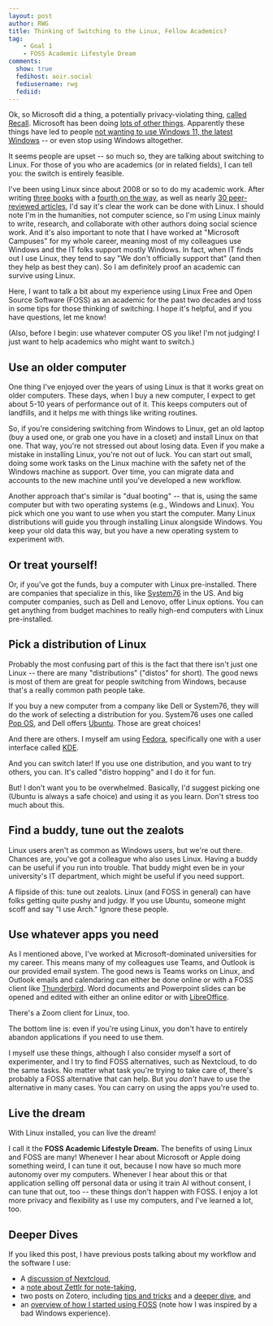 ```yaml
---
layout: post
author: RWG
title: Thinking of Switching to the Linux, Fellow Academics?
tag:
    - Goal 1
    - FOSS Academic Lifestyle Dream
comments: 
  show: true
  fedihost: aoir.social
  fediusername: rwg
  fediid:
---
```

Ok, so Microsoft did a thing, a potentially privacy-violating thing, [called Recall](https://mashable.com/article/microsoft-recall-ai-feature-uk-investigation). Microsoft has been doing [lots of other things](https://www.theverge.com/2024/4/24/24138949/microsoft-windows-11-start-menu-ads-recommendations-setting-disable). Apparently these things have led to people [not wanting to use Windows 11, the latest Windows](https://www.pcmag.com/news/10-reasons-not-to-upgrade-to-windows-11) -- or even stop using Windows altogether.

It seems people are upset -- so much so, they are talking about switching to Linux. For those of you who are academics (or in related fields), I can tell you: the switch is entirely feasible.

I've been using Linux since about 2008 or so to do my academic work. After writing [three books](https://search.worldcat.org/search?q=robert+w+gehl&author=Gehl+Robert+W&itemType=book&itemSubType=book-printbook%2Cbook-digital%2Cbook-thsis) with a [fourth on the way](2024/02/11/Move-Slowy-Preview.html), as well as nearly [30 peer-reviewed articles](https://www.robertwgehl.org/publications.php?styleSheetSelection=mobile), I'd say it's clear the work can be done with Linux. I should note I'm in the humanities, not computer science, so I'm using Linux mainly to write, research, and collaborate with other authors doing social science work. And it's also important to note that I have worked at "Microsoft Campuses" for my whole career, meaning most of my colleagues use Windows and the IT folks support mostly Windows. In fact, when IT finds out I use Linux, they tend to say "We don't officially support that" (and then they help as best they can). So I am definitely proof an academic can survive using Linux.

Here, I want to talk a bit about my experience using Linux Free and Open Source Software (FOSS) as an academic for the past two decades and toss in some tips for those thinking of switching. I hope it's helpful, and if you have questions, let me know!

(Also, before I begin: use whatever computer OS you like! I'm not judging! I just want to help academics who might want to switch.)
<!-- more -->
## Use an older computer
One thing I've enjoyed over the years of using Linux is that it works great on older computers. These days, when I buy a new computer, I expect to get about 5-10 years of performance out of it. This keeps computers out of landfills, and it helps me with things like writing routines.

So, if you're considering switching from Windows to Linux, get an old laptop (buy a used one, or grab one you have in a closet) and install Linux on that one. That way, you're not stressed out about losing data. Even if you make a mistake in installing Linux, you're not out of luck. You can start out small, doing some work tasks on the Linux machine with the safety net of the Windows machine as support. Over time, you can migrate data and accounts to the new machine until you've developed a new workflow.

Another approach that's similar is "dual booting" -- that is, using the same computer but with two operating systems (e.g., Windows and Linux). You pick which one you want to use when you start the computer. Many Linux distributions will guide you through installing Linux alongside Windows. You keep your old data this way, but you have a new operating system to experiment with.

## Or treat yourself!
Or, if you've got the funds, buy a computer with Linux pre-installed. There are companies that specialize in this, like [System76](https://system76.com/) in the US. And big computer companies, such as Dell and Lenovo, offer Linux options. You can get anything from budget machines to really high-end computers with Linux pre-installed.

## Pick a distribution of Linux
Probably the most confusing part of this is the fact that there isn't just one Linux -- there are many "distributions" ("distos" for short). The good news is most of them are great for people switching from Windows, because that's a really common path people take.

If you buy a new computer from a company like Dell or System76, they will do the work of selecting a distribution for you. System76 uses one called [Pop OS](https://pop.system76.com/), and Dell offers [Ubuntu](https://ubuntu.com/desktop). Those are great choices!

And there are others. I myself am using [Fedora](https://fedoraproject.org/), specifically one with a user interface called [KDE](https://kde.org/).

And you can switch later! If you use one distribution, and you want to try others, you can. It's called "distro hopping" and I do it for fun.

But! I don't want you to be overwhelmed. Basically, I'd suggest picking one (Ubuntu is always a safe choice) and using it as you learn. Don't stress too much about this.

## Find a buddy, tune out the zealots
Linux users aren't as common as Windows users, but we're out there. Chances are, you've got a colleague who also uses Linux. Having a buddy can be useful if you run into trouble. That buddy might even be in your university's IT department, which might be useful if you need support.

A flipside of this: tune out zealots. Linux (and FOSS in general) can have folks getting quite pushy and judgy. If you use Ubuntu, someone might scoff and say "I use Arch." Ignore these people.

## Use whatever apps you need
As I mentioned above, I've worked at Microsoft-dominated universities for my career. This means many of my colleagues use Teams, and Outlook is our provided email system. The good news is Teams works on Linux, and Outlook emails and calendaring can either be done online or with a FOSS client like [Thunderbird](https://www.thunderbird.net/en-US/). Word documents and Powerpoint slides can be opened and edited with either an online editor or with [LibreOffice](https://www.libreoffice.org/).

There's a Zoom client for Linux, too.

The bottom line is: even if you're using Linux, you don't have to entirely abandon applications if you need to use them.

I myself use these things, although I also consider myself a sort of experimenter, and I try to find FOSS alternatives, such as Nextcloud, to do the same tasks. No matter what task you're trying to take care of, there's probably a FOSS alternative that can help. But you _don't_ have to use the alternative in many cases. You can carry on using the apps you're used to.

## Live the dream
With Linux installed, you can live the dream!

I call it the **FOSS Academic Lifestyle Dream.** The benefits of using Linux and FOSS are many! Whenever I hear about Microsoft or Apple doing something weird, I can tune it out, because I now have so much more autonomy over my computers. Whenever I hear about this or that application selling off personal data or using it train AI without consent, I can tune that out, too -- these things don't happen with FOSS. I enjoy a lot more privacy and flexibility as I use my computers, and I've learned a lot, too.

## Deeper Dives
If you liked this post, I have previous posts talking about my workflow and the software I use:
* A [discussion of Nextcloud](2021/05/14/FALDupdate.html),
* a [note about Zettlr for note-taking](2022/02/03/Zettlr.html),
* two posts on Zotero, including [tips and tricks](2020/12/01/Zotero-Tips-and-Tricks.html) and a [deeper dive](2022/10/05/deepdivezotero.html), and
* an [overview of how I started using FOSS](2020/12/15/FOSS-Journey.html) (note how I was inspired by a bad Windows experience).
